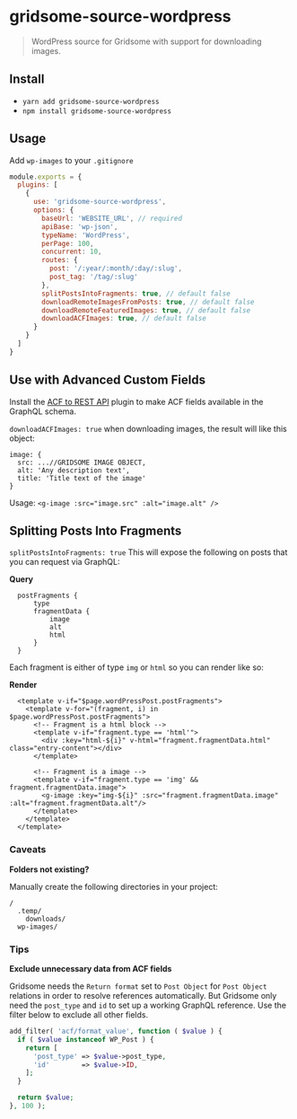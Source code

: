 # gridsome-source-wordpress

> WordPress source for Gridsome with support for downloading images.

## Install
- `yarn add gridsome-source-wordpress`
- `npm install gridsome-source-wordpress`

## Usage

Add `wp-images` to your `.gitignore`

```js
module.exports = {
  plugins: [
    {
      use: 'gridsome-source-wordpress',
      options: {
        baseUrl: 'WEBSITE_URL', // required
        apiBase: 'wp-json',
        typeName: 'WordPress',
        perPage: 100,
        concurrent: 10,
        routes: {
          post: '/:year/:month/:day/:slug',
          post_tag: '/tag/:slug'
        },
        splitPostsIntoFragments: true, // default false
        downloadRemoteImagesFromPosts: true, // default false
        downloadRemoteFeaturedImages: true, // default false
        downloadACFImages: true, // default false
      }
    }
  ]
}
```

## Use with Advanced Custom Fields

Install the [ACF to REST API](https://github.com/airesvsg/acf-to-rest-api) plugin to make ACF fields available in the GraphQL schema.


`downloadACFImages: true` when downloading images, the result will like this object:

```
image: {
  src: ...//GRIDSOME IMAGE OBJECT,
  alt: 'Any description text',
  title: 'Title text of the image'
}
```

Usage: `<g-image :src="image.src" :alt="image.alt" />`

## Splitting Posts Into Fragments

`splitPostsIntoFragments: true` This will expose the following on posts that you can request via GraphQL:

**Query**
```
  postFragments {
      type
      fragmentData {
          image
          alt
          html
      }
  }
```

Each fragment is either of type `img` or `html` so you can render like so:

**Render**
```
  <template v-if="$page.wordPressPost.postFragments">
    <template v-for="(fragment, i) in $page.wordPressPost.postFragments">
      <!-- Fragment is a html block -->
      <template v-if="fragment.type == 'html'">
        <div :key="html-${i}" v-html="fragment.fragmentData.html" class="entry-content"></div>
      </template>

      <!-- Fragment is a image -->
      <template v-if="fragment.type == 'img' && fragment.fragmentData.image">
        <g-image :key="img-${i}" :src="fragment.fragmentData.image" :alt="fragment.fragmentData.alt"/>
      </template>
    </template>
  </template>
```

### Caveats

**Folders not existing?**

Manually create the following directories in your project:

```
/
  .temp/
    downloads/
  wp-images/
```


### Tips

**Exclude unnecessary data from ACF fields**

Gridsome needs the `Return format` set to `Post Object` for `Post Object` relations in order to resolve references automatically. But Gridsome only need the `post_type` and `id` to set up a working GraphQL reference. Use the filter below to exclude all other fields.

```php
add_filter( 'acf/format_value', function ( $value ) {
  if ( $value instanceof WP_Post ) {
    return [
      'post_type' => $value->post_type,
      'id'        => $value->ID,
    ];
  }

  return $value;
}, 100 );
```
